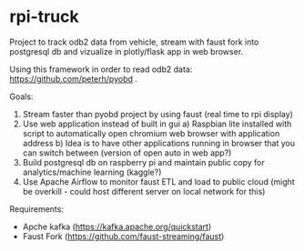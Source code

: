 # rpi-truck
Project to track odb2 data from vehicle, stream with faust fork into postgresql db and vizualize in plotly/flask app in web browser.

Using this framework in order to read odb2 data: https://github.com/peterh/pyobd .

Goals:
1) Stream faster than pyobd project by using faust (real time to rpi display)
2) Use web application instead of built in gui 
    a) Raspbian lite installed with script to automatically open chromium web browser with application address
    b) Idea is to have other applications running in browser that you can switch between (version of open auto in web app?)
4) Build postgresql db on raspberry pi and maintain public copy for analytics/machine learning (kaggle?)
5) Use Apache Airflow to monitor faust ETL and load to public cloud (might be overkill - could host different server on local network for this)

Requirements:
 - Apche kafka (https://kafka.apache.org/quickstart)
 - Faust Fork (https://github.com/faust-streaming/faust)
